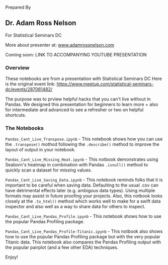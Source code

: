 Prepared By
## Dr. Adam Ross Nelson
For Statistical Seminars DC

More about presenter at: www.adamrossnelson.com

Coming soon: LINK TO ACCOMPANYING YOUTUBE PRESENTATION

### Overview

These notebooks are from a presentation with Statistical Seminars DC
Here is the original event link: https://www.meetup.com/statistical-seminars-dc/events/287061482/

The purpose was to prview helpful hacks that you can't live without in Pandas. We designed this presentation for beginners to learn more + also for intermediate and advanced to see a refresher or two on helpful shortcuts.

### The Notebooks

`Pandas_Cant_Live_Transpose.ipynb` - This notebook shows how you can use the `.transpose()` mothod following the `.describe()` method to improve the layout of output in your notebook.

`Pandas_Cant_Live_Missing_Heat.ipynb` - This notbook demonstrates using Seaborn's heatmap in combination with Pandas `.isnull()` method to quickly scan a dataset for missing values.

`Pandas_Cant_Live_Saving_Data.ipynb` - This notebook reminds folks that it is important to be careful when saving data. Defaulting to the usual .csv can have detrimental effects later (e.g. ambigous data types). Using multiple formats may assist in future proofing your projects. Also, this notbook looks closely at the `.to_html()` method which works well to make for a swift data inspector and also well as a way to share data for others to inspect.

`Pandas_Cant_Live_Pandas_Profile.ipynb` - This notebook shows how to use the popular Pandas Profiling package.

`Pandas_Cant_Live_Pandas_Profile-Titanic.ipynb` - This notbook also shows how to use the popular Pandas Profiling package but with the very popular Titanic data. This notebook also compares the Pandas Profiling output with the popular pairplot (and a few other EDA) techniques.

Enjoy!
